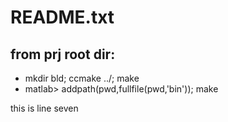 # README.txt 
## from prj root dir:
- mkdir bld; ccmake ../; make
- matlab> addpath(pwd,fullfile(pwd,'bin')); make


this is line seven
